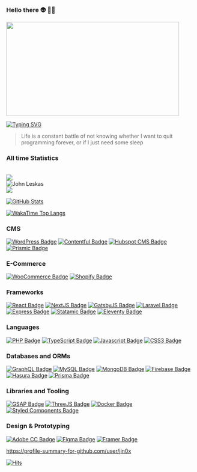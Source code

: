### Hello there 👽 🖖🏻

<img src='https://i.imgur.com/XxBMWVz.jpg' width='460' height='250'>

[![Typing SVG](https://readme-typing-svg.herokuapp.com?font=menlo&color=7026b9&lines=Senior+Full+Stack+Engineer;15%2B+years+of+working+experience)](https://git.io/typing-svg)

> Life is a constant battle of not knowing whether I want to quit programming forever, or if I just need some sleep</p>

### All time Statistics

<br />

<img src="https://github-profile-trophy.vercel.app/?username=jin0x&column=8&theme=onedark"/>

<br />

<img src="https://github-readme-streak-stats.herokuapp.com/?user=jin0x&theme=blueberry" alt="John Leskas"/>

<br />

<img src="https://github-readme-stats.vercel.app/api/top-langs/?username=jin0x&show_icons=true&layout=compact&cache_seconds=1800&langs_count=8&theme=blueberry&count_private=true&show_icons=true" />

<br />

[![GitHub Stats](https://github-readme-stats.vercel.app/api?username=jin0x&show_icons=true&count_private=true&theme=github_dark&border_color=30363d)](https://github.com/jin0x)

[![WakaTime Top Langs](https://github-readme-stats.vercel.app/api/wakatime?custom_title=Languages%20Used%20This%20Week&username=jin0x&layout=compact&langs_count=8&range=last_7_days&theme=github_dark&card_width=445&border_color=30363d)](https://wakatime.com/@jin0x)

### CMS

[![WordPress Badge](https://img.shields.io/badge/-WordPress-21759b?style=for-the-badge&labelColor=black&logo=wordpress&logoColor=21759b)](#)
[![Contentful Badge](https://img.shields.io/badge/-Contentful-ffd65e?style=for-the-badge&labelColor=black&logo=contentful&logoColor=f15a66)](#)
[![Hubspot CMS Badge](https://img.shields.io/badge/-Hubspot%20CMS-fa7820?style=for-the-badge&labelColor=black&logo=hubspot&logoColor=fa7820)](#)
[![Prismic Badge](https://img.shields.io/badge/-Prismic-ffffff?style=for-the-badge&labelColor=black&logo=prismic&logoColor=ffffff)](#)

### E-Commerce

[![WooCommerce Badge](https://img.shields.io/badge/-WooCommerce-96588a?style=for-the-badge&labelColor=black&logo=woocommerce&logoColor=96588a)](#)
[![Shopify Badge](https://img.shields.io/badge/-Shopify-95BF47?style=for-the-badge&labelColor=black&logo=shopify&logoColor=95BF47)](#)

### Frameworks

[![React Badge](https://img.shields.io/badge/-React-61DBFB?style=for-the-badge&labelColor=black&logo=react&logoColor=61DBFB)](#)
[![NextJS Badge](https://img.shields.io/badge/-Next.JS-ffffff?style=for-the-badge&labelColor=black&logo=nextdotjs&logoColor=ffffff)](#)
[![GatsbyJS Badge](https://img.shields.io/badge/-Gatsby-663399?style=for-the-badge&labelColor=black&logo=gatsby&logoColor=ffffff)](#)
[![Laravel Badge](https://img.shields.io/badge/-Laravel-fb503b?style=for-the-badge&labelColor=black&logo=laravel&logoColor=fb503b)](#)
[![Express Badge](https://img.shields.io/badge/-Express-3C873A?style=for-the-badge&labelColor=black&logo=express&logoColor=3C873A)](#)
[![Statamic Badge](https://img.shields.io/badge/-Statamic-FF269E?style=for-the-badge&labelColor=black&logo=statamic&logoColor=FF269E)](#)
[![Eleventy Badge](https://img.shields.io/badge/-Eleventy-ffffff?style=for-the-badge&labelColor=black&logo=eleventy&logoColor=ffffff)](#)

### Languages

[![PHP Badge](https://img.shields.io/badge/-PHP-474A8A?style=for-the-badge&labelColor=black&logo=php&logoColor=474A8A)](#)
[![TypeScript Badge](https://img.shields.io/badge/-TypeScript-007acc?style=for-the-badge&labelColor=black&logo=typescript&logoColor=007acc)](#)
[![Javascript Badge](https://img.shields.io/badge/-Javascript-F0DB4F?style=for-the-badge&labelColor=black&logo=javascript&logoColor=F0DB4F)](#)
[![CSS3 Badge](https://img.shields.io/badge/-CSS3-2865f0?style=for-the-badge&labelColor=black&logo=css3&logoColor=274de4)](#)

### Databases and ORMs

[![GraphQL Badge](https://img.shields.io/badge/-GraphQL-df0397?style=for-the-badge&labelColor=black&logo=graphql&logoColor=df0397)](#)
[![MySQL Badge](https://img.shields.io/badge/-MySQL-0db7ed?style=for-the-badge&labelColor=black&logo=mysql&logoColor=F29111)](#)
[![MongoDB Badge](https://img.shields.io/badge/-MongoDB-4DB33D?style=for-the-badge&labelColor=black&logo=mongodb&logoColor=4DB33D)](#)
[![Firebase Badge](https://img.shields.io/badge/-Firebase-e69514?style=for-the-badge&labelColor=black&logo=firebase&logoColor=e69514)](#)
[![Hasura Badge](https://img.shields.io/badge/-Hasura-1a2738?style=for-the-badge&labelColor=black&logo=hasura&logoColor=20b3d3)](#)
[![Prisma Badge](https://img.shields.io/badge/-Prisma-ffffff?style=for-the-badge&labelColor=black&logo=prisma&logoColor=ffffff)](#)

### Libraries and Tooling

[![GSAP Badge](https://img.shields.io/badge/-GSAP-5ccf00?style=for-the-badge&labelColor=black&logo=greensock&logoColor=ffffff)](#)
[![ThreeJS Badge](https://img.shields.io/badge/-THreeJS-ffffff?style=for-the-badge&labelColor=black&logo=threedotjs&logoColor=ffffff)](#)
[![Docker Badge](https://img.shields.io/badge/-Docker-0db7ed?style=for-the-badge&labelColor=black&logo=docker&logoColor=0db7ed)](#)
[![Styled Components Badge](https://img.shields.io/badge/-Styled%20Components-e490d3?style=for-the-badge&labelColor=black&logo=styledcomponents&logoColor=e490d3)](#)

### Design & Prototyping

[![Adobe CC Badge](https://img.shields.io/badge/-Adobe%20CC-FF0000?style=for-the-badge&labelColor=black&logo=adobe&logoColor=FF0000)](#)
[![Figma Badge](https://img.shields.io/badge/-Figma-17bcfe?style=for-the-badge&labelColor=black&logo=figma&logoColor=a15afe)](#)
[![Framer Badge](https://img.shields.io/badge/-Framer-ffffff?style=for-the-badge&labelColor=black&logo=framer&logoColor=ffffff)](#)

<a href="https://profile-summary-for-github.com/user/jin0x">https://profile-summary-for-github.com/user/jin0x</a>

[![Hits](https://hits.seeyoufarm.com/api/count/incr/badge.svg?url=https%3A%2F%2Fgithub.com%2Fjin0x%2Fhit-counter&count_bg=%2379C83D&title_bg=%23000000&icon=postwoman.svg&icon_color=%23D50000&title=hits&edge_flat=true)](https://hits.seeyoufarm.com)
